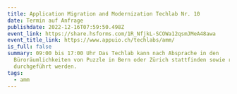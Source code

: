 ```yaml
---
title: Application Migration and Modernization Techlab Nr. 10
date: Termin auf Anfrage
publishdate: 2022-12-16T07:59:50.498Z
event_link: https://share.hsforms.com/1R_NfjkL-SCOWa12qsmJMeA48awa
event_title_link: https://www.appuio.ch/techlabs/amm/
is_full: false
summary: 09:00 bis 17:00 Uhr Das Techlab kann nach Absprache in den
  Büroräumlichkeiten von Puzzle in Bern oder Zürich stattfinden sowie remote
  durchgeführt werden.
tags:
  - amm
---
```

